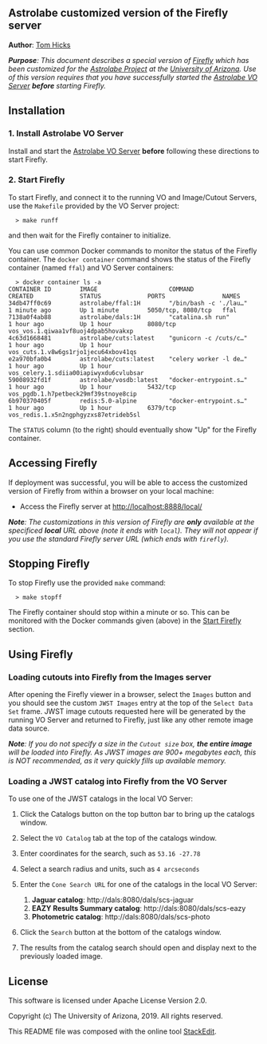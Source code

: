 ﻿
## Astrolabe customized version of the Firefly server

**Author**: [Tom Hicks](https://github.com/hickst)

***Purpose**: This document describes a special version of [Firefly](https://github.com/Caltech-IPAC/firefly) which has been customized for the [Astrolabe Project](http://astrolabe.arizona.edu/) at the [University of Arizona](http://www.arizona.edu). Use of this version requires that you have successfully started the [Astrolabe VO Server](https://github.com/AstrolabeProject/vos.git) **before** starting Firefly.*


## Installation

### 1. Install Astrolabe VO Server

Install and start the [Astrolabe VO Server](https://github.com/AstrolabeProject/vos.git) **before** following these directions to start Firefly.


### 2. Start Firefly

To start Firefly, and connect it to the running VO and Image/Cutout Servers, use the `Makefile` provided by the VO Server project:
```
  > make runff
```
and then wait for the Firefly container to initialize.

You can use common Docker commands to monitor the status of the Firefly container. The `docker container` command shows the status of the Firefly container (named `ffal`) and VO Server containers:
```
  > docker container ls -a
CONTAINER ID        IMAGE                    COMMAND                  CREATED             STATUS             PORTS                NAMES
34db47ff0c69        astrolabe/ffal:1H        "/bin/bash -c './lau…"   1 minute ago        Up 1 minute        5050/tcp, 8080/tcp   ffal
7138a0f4ab88        astrolabe/dals:1H        "catalina.sh run"        1 hour ago          Up 1 hour          8080/tcp             vos_vos.1.qiwaa1vf8uoj4dpab5hovakxp
4c63d1668481        astrolabe/cuts:latest    "gunicorn -c /cuts/c…"   1 hour ago          Up 1 hour                               vos_cuts.1.v8w6gs1rjo1jecu64xbov41qs
e2a970bfa0b4        astrolabe/cuts:latest    "celery worker -l de…"   1 hour ago          Up 1 hour                               vos_celery.1.sdiia00iapiwyxdu6cvlubsar
59008932fd1f        astrolabe/vosdb:latest   "docker-entrypoint.s…"   1 hour ago          Up 1 hour          5432/tcp             vos_pgdb.1.h7petbeck29mf39stnoye8cip
6b970370405f        redis:5.0-alpine         "docker-entrypoint.s…"   1 hour ago          Up 1 hour          6379/tcp             vos_redis.1.x5n2ngphgyzxs87etrideb5sl
```
The `STATUS` column (to the right) should eventually show "Up" for the Firefly container.


## Accessing Firefly

If deployment was successful, you will be able to access the customized version of Firefly from within a browser on your local machine:

  - Access the Firefly server at [http://localhost:8888/local/](http://localhost:8888/local/)

***Note**: The customizations in this version of Firefly are **only** available at the specificed **local** URL above (note it ends with `local`). They will not appear if you use the standard Firefly server URL (which ends with `firefly`).*


## Stopping Firefly

To stop Firefly use the provided `make` command:
```
  > make stopff
```
The Firefly container should stop within a minute or so. This can be monitored with the Docker commands given (above) in the [Start Firefly](#start-firefly) section.


## Using Firefly

### Loading cutouts into Firefly from the Images server

After opening the Firefly viewer in a browser, select the `Images` button and you should see
the custom `JWST Images` entry at the top of the `Select Data Set` frame. JWST image cutouts
requested here will be generated by the running VO Server and returned to Firefly, just like
any other remote image data source.

***Note**: If you do not specify a size in the `Cutout size` box, **the entire image** will be loaded into Firefly. As JWST images are 900+ megabytes each, this is NOT recommended, as it very quickly fills up available memory.*


### Loading a JWST catalog into Firefly from the VO Server

To use one of the JWST catalogs in the local VO Server:

 1. Click the Catalogs button on the top button bar to bring up the catalogs window.
 2. Select the `VO Catalog` tab at the top of the catalogs window.
 3. Enter coordinates for the search, such as `53.16 -27.78`
 4. Select a search radius and units, such as `4 arcseconds`
 5. Enter the `Cone Search URL` for one of the catalogs in the local VO Server:
    1. **Jaguar catalog**: http://dals:8080/dals/scs-jaguar
    2. **EAZY Results Summary catalog**: http://dals:8080/dals/scs-eazy
    3. **Photometric catalog**: http://dals:8080/dals/scs-photo

 6. Click the `Search` button at the bottom of the catalogs window.
 7. The results from the catalog search should open and display next to the previously loaded image.


## License

This software is licensed under Apache License Version 2.0.

Copyright (c) The University of Arizona, 2019. All rights reserved.

This README file was composed with the online tool [StackEdit](https://stackedit.io/).
